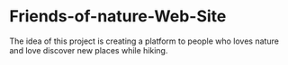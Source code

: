 # Friends-of-nature-Web-Site
The idea of this project is creating a platform to people who loves nature and love discover new places while hiking.
